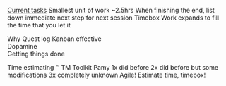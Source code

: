 [Current tasks](https://airtable.com/appwlcA0RJTWZ394q/tblEdXyTIiuRLvnFt/viw7q0rk1gZe6I6Nt?blocks=hide)
Smallest unit of work
~2.5hrs
When finishing the end, list down immediate next step for next session
Timebox
Work expands to fill the time that you let it

Why
Quest log
Kanban effective  
Dopamine  
Getting things done  

Time estimating 
™
TM Toolkit
Pamy
1x did before
2x did before but some modifications
3x completely unknown
Agile! Estimate time, timebox!
